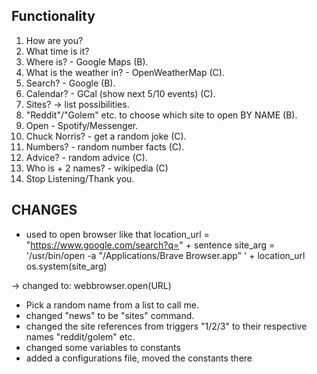 
Functionality
-------------


1. How are you?
2. What time is it?
3. Where is? - Google Maps (B).
4. What is the weather in? - OpenWeatherMap (C).
5. Search? - Google (B).
6. Calendar? - GCal (show next 5/10 events) (C).
7. Sites? -> list  possibilities.
8. "Reddit"/"Golem" etc. to choose which site to open BY NAME (B).
9. Open - Spotify/Messenger.
11. Chuck Norris? - get a random joke (C).
12. Numbers? - random number facts (C).
13. Advice? - random advice (C).
15. Who is + 2 names? - wikipedia (C)
10. Stop Listening/Thank you.



CHANGES
--------

- used to open browser like that
	location_url = "https://www.google.com/search?q=" + sentence
	site_arg = '/usr/bin/open -a  "/Applications/Brave Browser.app"  ' + location_url
	os.system(site_arg)

-> changed to: webbrowser.open(URL)


- Pick a random name from a list to call me.
- changed "news" to be "sites" command.
- changed the site references from triggers "1/2/3" to their respective names "reddit/golem" etc.
- changed some variables to constants
- added a configurations file, moved the constants there

